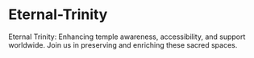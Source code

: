 # Eternal-Trinity
Eternal Trinity: Enhancing temple awareness, accessibility, and support worldwide. Join us in preserving and enriching these sacred spaces.

